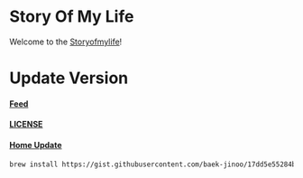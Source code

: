 # Story Of My Life
Welcome to the [Storyofmylife](https://samuelbetio.github.io/storyofmylife/)!

# Update Version
#### [Feed](https://github.com/samuelbetio/storyofmylife/edit/master/feed.xml)
#### [LICENSE](https://github.com/samuelbetio/storyofmylife/edit/master/LICENSE)
#### [Home Update](https://github.com/samuelbetio/storyofmylife/edit/master/index.html)

```bash
brew install https://gist.githubusercontent.com/baek-jinoo/17dd5e55284b2ab0a05695a7224c1587/raw/f71affa1ec5dc492d375285ba4f851f4b4fec4f5/imagemagick.rb
```
